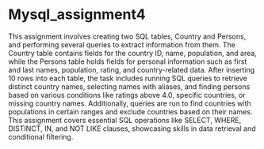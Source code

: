 # Mysql_assignment4
This assignment involves creating two SQL tables, Country and Persons, and performing several queries to extract information from them. The Country table contains fields for the country ID, name, population, and area, while the Persons table holds fields for personal information such as first and last names, population, rating, and country-related data. After inserting 10 rows into each table, the task includes running SQL queries to retrieve distinct country names, selecting names with aliases, and finding persons based on various conditions like ratings above 4.0, specific countries, or missing country names. Additionally, queries are run to find countries with populations in certain ranges and exclude countries based on their names. This assignment covers essential SQL operations like SELECT, WHERE, DISTINCT, IN, and NOT LIKE clauses, showcasing skills in data retrieval and conditional filtering.
